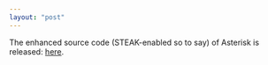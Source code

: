 ```yaml
---
layout: "post"
---
```

The enhanced source code (STEAK-enabled so to say) of Asterisk is released: [here](https://github.com/steakconferencing/asterisk).